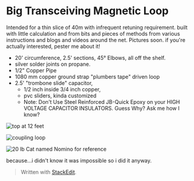 # Big Transceiving Magnetic Loop 
Intended for a thin slice of 40m with infrequent retuning requirement.
built with little calculation and from bits and pieces of methods from various instructions and blogs and videos around the net.  Pictures soon. if you're actually interested, pester me about it! 

 - 20' circumference, 2.5' sections, 45° Elbows, all off the shelf. 
 - silver solder joints on propane.  
 - 1/2" Copper Pipe 
 - 1080 mm copper ground strap "plumbers tape" driven loop
 - 2.5' "trombone slide" capacitor, 
	 - 1/2 inch inside 3/4 inch copper, 
	 - pvc sliders, kinda customized 
	 - Note: Don't Use Steel Reinforced JB-Quick Epoxy on your HIGH VOLTAGE CAPACITOR INSULATORS. Guess Why? Ask me how I know? 
 
 ![top at 12 feet](https://i.imgur.com/yNyRlrP.jpg)
 
 ![coupling loop](https://i.imgur.com/J6W5PNK.jpg)

![20 lb Cat named Nomino for reference](https://i.imgur.com/qjixTy5.jpg)

because...i didn't know it was impossible so
   i did it anyway.

> Written with [StackEdit](https://stackedit.io/).
<!--stackedit_data:
eyJoaXN0b3J5IjpbLTY5NjYyOTU5OV19
-->